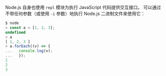 
Node.js 自身也使用 `repl` 模块为执行 JavaScript 代码提供交互接口。
可以通过不带任何参数（或使用 `-i` 参数）地执行 Node.js 二进制文件来使用它：

<!-- eslint-skip -->
```js
$ node
> const a = [1, 2, 3];
undefined
> a
[ 1, 2, 3 ]
> a.forEach((v) => {
...   console.log(v);
...   });
1
2
3
```

